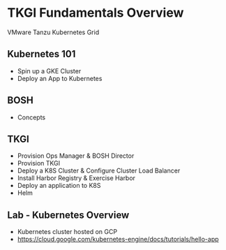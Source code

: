 # TKGI Fundamentals Overview

VMware Tanzu Kubernetes Grid

## Kubernetes 101

-   Spin up a GKE Cluster
-   Deploy an App to Kubernetes

## BOSH

-   Concepts

## TKGI

-   Provision Ops Manager & BOSH Director
-   Provision TKGI
-   Deploy a K8S Cluster & Configure Cluster Load Balancer
-   Install Harbor Registry & Exercise Harbor
-   Deploy an application to K8S
-   Helm

## Lab - Kubernetes Overview

-   Kubernetes cluster hosted on GCP
-   <https://cloud.google.com/kubernetes-engine/docs/tutorials/hello-app>
